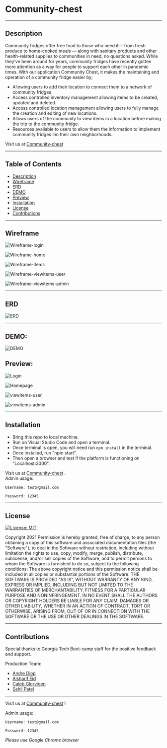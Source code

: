 # Community-chest

---
 ## Description
Community fridges offer free food to those who need it— from fresh produce to home-cooked meals — along with sanitary products and other health-related supplies to communities in need, no questions asked. While they’ve been around for years, community fridges have recently gotten more attention as a way for people to support each other in pandemic times. With our application Community Chest, it makes the maintaining and operation of a community fridge easier by;
- Allowing users to add their location to connect them to a network of community fridges. 
-  Access controlled inventory management allowing items to be created, updated and deleted.
- Access controlled location management allowing users to fully manage the creation and editing of new locations. 
-  Allows users of the community to view items in a location before making the trip to the community fridge. 
-  Resources available to users to allow them the information to implement community fridges ihn their own neighborhoods.


  
  
  Visit us at [Community-chest](https://community-chest134.herokuapp.com/)     

---
  ## Table of Contents
* [Description](#Description)
* [Wireframe](#Wireframe)
* [ERD](#ERD)
* [DEMO](#DEMO)
* [Preview](#Preview)
* [Installation](#installation)
* [License](#license)
* [Contributions](#contributions)


  
---
## Wireframe 
![Wireframe-login](./client/src/assets/images/wireframe-login.png)

![Wireframe-home](./client/src/assets/images/wireframe-home.png)

![Wireframe-items](./client/src/assets/images/wireframe-items.png)

![Wireframe-viewitems-user](./client/src/assets/images/wireframe-viewitems-user.png)

![Wireframe-viewitems-admin](./client/src/assets/images/wireframe-viewitems-admin.png)

---
## ERD 
![ERD](./client/src/assets/images/erd.png)

---
## DEMO:
![DEMO](./client/src/assets/images/Community-chest.gif)

## Preview: 
![Login](./client/src/assets/images/login.png)

![Homepage](./client/src/assets/images/homepage.png)

![viewitems-user](./client/src/assets/images/viewitems-user.png)

![viewitems-admin](./client/src/assets/images/viewitems-admin.png)


---
## Installation
 - Bring this repo to local machine. 
 - Run on Visual Studio Code and open a terminal. 
 - Once terminal is open, you will need run `npm install` in the terminal. 
 - Once installed, run "npm start". 
 - Then open a browser and test if the platform is functioning on "Localhost:3000". 
 
 Visit us at [Community-chest](https://community-chest134.herokuapp.com/)     .  
 Admin usage: 

 `Username: test@gmail.com`


 `Password: 12345`

---

## License  

[![License: MIT](https://img.shields.io/badge/License-MIT-yellow.svg)](https://opensource.org/licenses/MIT)

Copyright 2021
Permission is hereby granted, free of charge, to any person obtaining a copy of this software and associated documentation files (the "Software"), to deal in the Software without restriction, including without limitation the rights to use, copy, modify, merge, publish, distribute, sublicense, and/or sell copies of the Software, and to permit persons to whom the Software is furnished to do so, subject to the following conditions:
The above copyright notice and this permission notice shall be included in all copies or substantial portions of the Software.
THE SOFTWARE IS PROVIDED "AS IS", WITHOUT WARRANTY OF ANY KIND, EXPRESS OR IMPLIED, INCLUDING BUT NOT LIMITED TO THE WARRANTIES OF MERCHANTABILITY, FITNESS FOR A PARTICULAR PURPOSE AND NONINFRINGEMENT. IN NO EVENT SHALL THE AUTHORS OR COPYRIGHT HOLDERS BE LIABLE FOR ANY CLAIM, DAMAGES OR OTHER LIABILITY, WHETHER IN AN ACTION OF CONTRACT, TORT OR OTHERWISE, ARISING FROM, OUT OF OR IN CONNECTION WITH THE SOFTWARE OR THE USE OR OTHER DEALINGS IN THE SOFTWARE.

---
## Contributions
Special thanks to Georgia Tech Boot-camp staff for the positive feedback and support. 

Production Team:

- [Andre Diop](https://github.com/AndreDiop)
- [Alsharif Eid](https://github.com/alsharifnahas)
- [Caleb Glorvigen](https://github.com/Glorvi23)
- [Sahil Patel](https://github.com/Spatel134)

---

Visit us at [Community-chest](https://community-chest134.herokuapp.com/)     ! 

 Admin usage: 

 `Username: test@gmail.com`


 `Password: 12345`

 *Please use Google Chrome browser*
